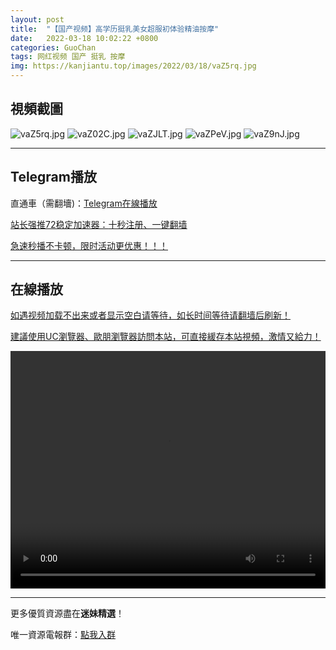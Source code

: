 ```yaml
---
layout: post
title:  "【国产视频】高学历挺乳美女超服初体验精油按摩"
date:   2022-03-18 10:02:22 +0800
categories: GuoChan
tags: 网红视频 国产 挺乳 按摩
img: https://kanjiantu.top/images/2022/03/18/vaZ5rq.jpg
---
```



## 視頻截圖

![vaZ5rq.jpg](https://kanjiantu.top/images/2022/03/18/vaZ5rq.jpg)
![vaZ02C.jpg](https://kanjiantu.top/images/2022/03/18/vaZ02C.jpg)
![vaZJLT.jpg](https://kanjiantu.top/images/2022/03/18/vaZJLT.jpg)
![vaZPeV.jpg](https://kanjiantu.top/images/2022/03/18/vaZPeV.jpg)
![vaZ9nJ.jpg](https://kanjiantu.top/images/2022/03/18/vaZ9nJ.jpg)

* * *
## Telegram播放

直通車（需翻墻)：[Telegram在線播放](https://t.me/mimeijingxuan/197)

<u>站长强推72稳定加速器：[十秒注册、一键翻墙](https://72vpn.xyz/#/register?code=mimei) </u>


<u>急速秒播不卡顿，限时活动更优惠！！！</u>
* * *
## 在線播放
<u>如遇视频加载不出来或者显示空白请等待，如长时间等待请翻墙后刷新！</u>

<u>建議使用UC瀏覽器、歐朋瀏覽器訪問本站，可直接緩存本站視頻，激情又給力！</u>
<center><video src="https://cdn.publer.io/uploads/tmp/1648495463-24441-0698-7253/2a6b5d7af76a82297506bb9386f3965f.mp4" width="100%" height="380px" controls="controls"></video></center>


* * *
更多優質資源盡在**迷妹精選**！

唯一資源電報群：[點我入群](https://t.me/mimeijingxuan)


